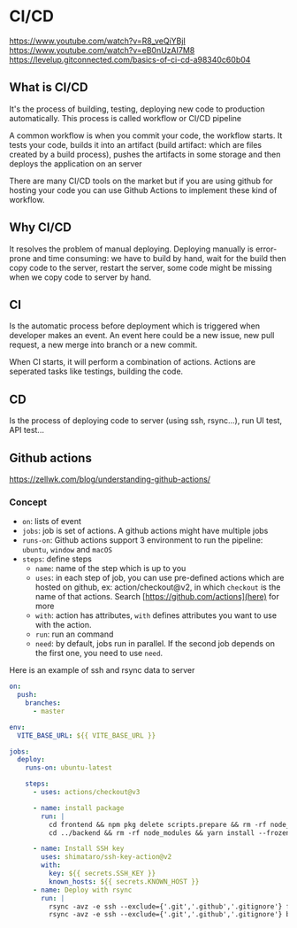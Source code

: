 # CI/CD

<https://www.youtube.com/watch?v=R8_veQiYBjI>
<https://www.youtube.com/watch?v=eB0nUzAI7M8>
<https://levelup.gitconnected.com/basics-of-ci-cd-a98340c60b04>

## What is CI/CD

It's the process of building, testing, deploying new code to production automatically. This process is called workflow or CI/CD pipeline

A common workflow is when you commit your code, the workflow starts. It tests your code, builds it into an artifact (build artifact: which are files created by a build process), pushes the artifacts in some storage and then deploys the application on an server

There are many CI/CD tools on the market but if you are using github for hosting your code you can use Github Actions to implement these kind of workflow.

## Why CI/CD

It resolves the problem of manual deploying. Deploying manually is error-prone and time consuming: we have to build by hand, wait for the build then copy code to the server, restart the server, some code might be missing when we copy code to server by hand.

## CI

Is the automatic process before deployment which is triggered when developer makes an event. An event here could be a new issue, new pull request, a new merge into branch or a new commit.

When CI starts, it will perform a combination of actions. Actions are seperated tasks like testings, building the code.

## CD

Is the process of deploying code to server (using ssh, rsync...), run UI test, API test...

## Github actions

<https://zellwk.com/blog/understanding-github-actions/>

### Concept

- `on`: lists of event
- `jobs`: job is set of actions. A github actions might have multiple jobs
- `runs-on`: Github actions support 3 environment to run the pipeline: `ubuntu`, `window` and `macOS`
- `steps`: define steps
  + `name`: name of the step which is up to you
  + `uses`: in each step of job, you can use pre-defined actions which are hosted on github, ex: action/checkout@v2, in which `checkout` is the name of that actions. Search [https://github.com/actions](here) for more
  + `with`: action has attributes, `with` defines attributes you want to use with the action.
  + `run`: run an command 
  + `need`: by default, jobs run in parallel. If the second job depends on the first one, you need to use `need`.

Here is an example of ssh and rsync data to server

```yaml
on:
  push:
    branches:
      - master

env:
  VITE_BASE_URL: ${{ VITE_BASE_URL }}

jobs:
  deploy:
    runs-on: ubuntu-latest

    steps:
      - uses: actions/checkout@v3

      - name: install package
        run: |
          cd frontend && npm pkg delete scripts.prepare && rm -rf node_modules && yarn install --frozen-lockfile && yarn build
          cd ../backend && rm -rf node_modules && yarn install --frozen-lockfile && yarn build

      - name: Install SSH key
        uses: shimataro/ssh-key-action@v2
        with:
          key: ${{ secrets.SSH_KEY }}
          known_hosts: ${{ secrets.KNOWN_HOST }}
      - name: Deploy with rsync
        run: |
          rsync -avz -e ssh --exclude={'.git','.github','.gitignore'} frontend/dist/ ${{ secrets.SSH_USERNAME }}@${{ secrets.SERVER_IP }}:${{ secrets.FRONTEND_DEPLOY_DIR }} --delete-after
          rsync -avz -e ssh --exclude={'.git','.github','.gitignore'} backend/dist/ ${{ secrets.SSH_USERNAME }}@${{ secrets.SERVER_IP }}:${{ secrets.BACKEND_DEPLOY_DIR }}

```
